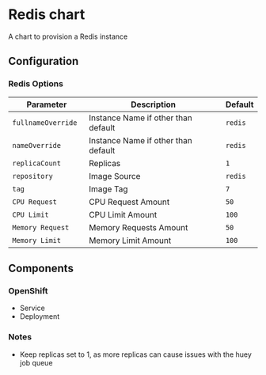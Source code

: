 # Redis chart

A chart to provision a Redis instance

## Configuration

### Redis Options

| Parameter           | Description                         | Default |
| ------------------- | ----------------------------------- | ------- |
| `fullnameOverride ` | Instance Name if other than default | `redis` |
| `nameOverride `     | Instance Name if other than default | `redis` |
| `replicaCount`      | Replicas                            | `1`     |
| `repository`        | Image Source                        | `redis` |
| `tag`               | Image Tag                           | `7`     |
| `CPU Request`       | CPU Request Amount                  | `50`    |
| `CPU Limit`         | CPU Limit Amount                    | `100`   |
| `Memory Request`    | Memory Requests Amount              | `50`    |
| `Memory Limit`      | Memory Limit Amount                 | `100`   |




## Components
### OpenShift
- Service
- Deployment

### Notes
- Keep replicas set to 1, as more replicas can cause issues with the huey job queue
